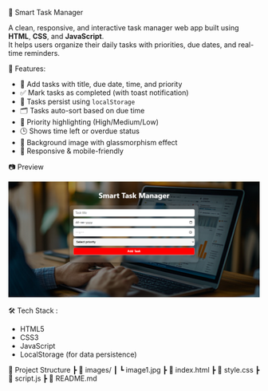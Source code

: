 🌟 Smart Task Manager

A clean, responsive, and interactive task manager web app built using **HTML**, **CSS**, and **JavaScript**.  
It helps users organize their daily tasks with priorities, due dates, and real-time reminders.

🚀 Features:

- 📝 Add tasks with title, due date, time, and priority
- ✅ Mark tasks as completed (with toast notification)
- 🔁 Tasks persist using `localStorage`
- 🗂️ Tasks auto-sort based on due time
- 🔴 Priority highlighting (High/Medium/Low)
- 🕒 Shows time left or overdue status
- 🎨 Background image with glassmorphism effect
- 📱 Responsive & mobile-friendly

📷 Preview

![App Screenshot](Preview.png)  
 

🛠 Tech Stack :
- HTML5  
- CSS3   
- JavaScript  
- LocalStorage (for data persistence)

📁 Project Structure
┣ 📂 images/
┃ ┗ image1.jpg
┣ 📄 index.html
┣ 📄 style.css
┣ 📄 script.js
┣ 📄 README.md

      
